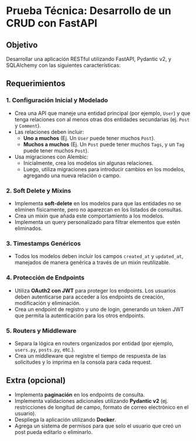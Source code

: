 # Prueba Técnica: Desarrollo de un CRUD con FastAPI 

## Objetivo
Desarrollar una aplicación RESTful utilizando FastAPI, Pydantic v2, y SQLAlchemy con las siguientes características:

## Requerimientos

### 1. Configuración Inicial y Modelado
- Crea una API que maneje una entidad principal (por ejemplo, `User`) y que tenga relaciones con al menos otras dos entidades secundarias (ej. `Post` y `Comment`).
- Las relaciones deben incluir:
  - **Uno a muchos** (Ej. Un `User` puede tener muchos `Post`).
  - **Muchos a muchos** (Ej. Un `Post` puede tener muchos `Tags`, y un `Tag` puede tener muchos `Post`).
- Usa migraciones con Alembic:
  - Inicialmente, crea los modelos sin algunas relaciones.
  - Luego, utiliza migraciones para introducir cambios en los modelos, agregando una nueva relación o campo.

### 2. Soft Delete y Mixins
- Implementa **soft-delete** en los modelos para que las entidades no se eliminen físicamente, pero no aparezcan en los listados de consultas.
- Crea un mixin que añada este comportamiento a los modelos.
- Implementa un query personalizado para filtrar elementos que estén eliminados.

### 3. Timestamps Genéricos
- Todos los modelos deben incluir los campos `created_at` y `updated_at`, manejados de manera genérica a través de un mixin reutilizable.

### 4. Protección de Endpoints
- Utiliza **OAuth2 con JWT** para proteger los endpoints. Los usuarios deben autenticarse para acceder a los endpoints de creación, modificación y eliminación.
- Crea un endpoint de registro y uno de login, generando un token JWT que permita la autenticación para los otros endpoints.

### 5. Routers y Middleware
- Separa la lógica en routers organizados por entidad (por ejemplo, `users.py`, `posts.py`, etc.).
- Crea un middleware que registre el tiempo de respuesta de las solicitudes y lo imprima en la consola para cada request.

## Extra (opcional)
- Implementa **paginación** en los endpoints de consulta.
- Implementa validaciones adicionales utilizando **Pydantic v2** (ej. restricciones de longitud de campo, formato de correo electrónico en el usuario).
- Despliega la aplicación utilizando **Docker**.
- Agrega un sistema de permisos para que solo el usuario que creó un post pueda editarlo o eliminarlo.
